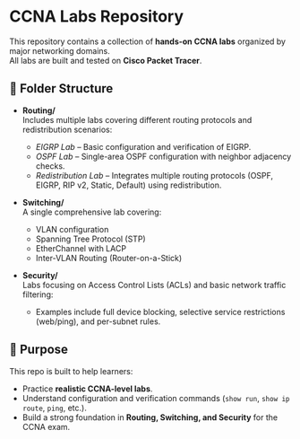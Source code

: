 # CCNA Labs Repository  

This repository contains a collection of **hands-on CCNA labs** organized by major networking domains.  
All labs are built and tested on **Cisco Packet Tracer**.  

## 📂 Folder Structure  

- **Routing/**  
  Includes multiple labs covering different routing protocols and redistribution scenarios:  
  - *EIGRP Lab* – Basic configuration and verification of EIGRP.  
  - *OSPF Lab* – Single-area OSPF configuration with neighbor adjacency checks.  
  - *Redistribution Lab* – Integrates multiple routing protocols (OSPF, EIGRP, RIP v2, Static, Default) using redistribution.  

- **Switching/**  
  A single comprehensive lab covering:  
  - VLAN configuration  
  - Spanning Tree Protocol (STP)  
  - EtherChannel with LACP  
  - Inter-VLAN Routing (Router-on-a-Stick)  

- **Security/**  
  Labs focusing on Access Control Lists (ACLs) and basic network traffic filtering:  
  - Examples include full device blocking, selective service restrictions (web/ping), and per-subnet rules.  

## 🎯 Purpose  

This repo is built to help learners:  
- Practice **realistic CCNA-level labs**.  
- Understand configuration and verification commands (`show run`, `show ip route`, `ping`, etc.).  
- Build a strong foundation in **Routing, Switching, and Security** for the CCNA exam.  
